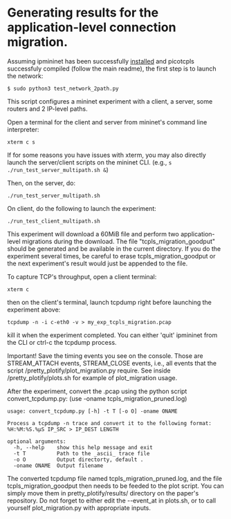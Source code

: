 # Generating results for the application-level connection migration.

Assuming ipmininet has been successfully [installed](https://ipmininet.readthedocs.io/en/latest/install.html) and picotcpls successfuly compiled (follow the main readme), the first step is to launch the network:

```
$ sudo python3 test_network_2path.py  
```

This script configures a mininet experiment with a client, a server, some routers and 2 IP-level paths. 

Open a terminal for the client and server from mininet's command line interpreter:

```
xterm c s
```

If for some reasons you have issues with xterm, you may also directly
launch the server/client scripts on the mininet CLI. (e.g., `s
./run_test_server_multipath.sh &`)

Then, on the server, do:

```
./run_test_server_multipath.sh
```

On client, do the following to launch the experiment:

```
./run_test_client_multipath.sh
```

This experiment will download a 60MiB file and perform two
application-level migrations during the download. The file
"tcpls_migration_goodput" should be generated and be available in the
current directory. If you do the experiment several times, be careful to
erase tcpls_migration_goodput or the next experiment's result would just
be appended to the file.

To capture TCP's throughput, open a client terminal:

```
xterm c
```
then on the client's terminal, launch tcpdump right before launching the
experiment above:

```
tcpdump -n -i c-eth0 -v > my_exp_tcpls_migration.pcap
```

kill it when the experiment completed. You can either 'quit' ipmininet
from the CLI or ctrl-c the tcpdump process.

Important! Save the timing events you see on the console. Those are
STREAM_ATTACH events, STREAM_CLOSE events, i.e., all events that the
script /pretty_plotify/plot_migration.py require. See
inside /pretty_plotify/plots.sh for example of plot_migration usage.


After the experiment, convert the .pcap using the python script convert_tcpdump.py: (use -oname tcpls_migration_pruned.log)

```
usage: convert_tcpdump.py [-h] -t T [-o O] -oname ONAME

Process a tcpdump -n trace and convert it to the following format: %H:%M:%S.%µS IP_SRC > IP_DEST LENGTH

optional arguments:
  -h, --help    show this help message and exit
  -t T          Path to the _ascii_ trace file
  -o O          Output directorty, default .
  -oname ONAME  Output filename
```

The converted tcpdump file named tcpls_migration_pruned.log, and the
file tcpls_migration_goodput then needs to be feeded to the plot script.
You can simply move them in pretty_plotify/results/ directory on the
paper's repository. Do not forget to either edit the --event_at in
plots.sh, or to call yourself plot_migration.py with appropriate inputs.

